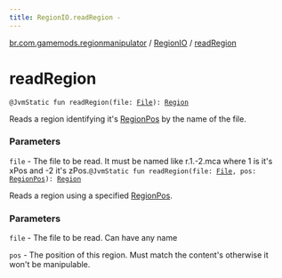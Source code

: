 ```yaml
---
title: RegionIO.readRegion - 
---
```


[br.com.gamemods.regionmanipulator](../index.html) / [RegionIO](index.html) / [readRegion](./read-region.html)

# readRegion

`@JvmStatic fun readRegion(file: `[`File`](https://docs.oracle.com/javase/6/docs/api/java/io/File.html)`): `[`Region`](../-region/index.html)

Reads a region identifying it's [RegionPos](../-region-pos/index.html) by the name of the file.

### Parameters

`file` - The file to be read. It must be named like r.1.-2.mca where 1 is it's xPos and -2 it's zPos.`@JvmStatic fun readRegion(file: `[`File`](https://docs.oracle.com/javase/6/docs/api/java/io/File.html)`, pos: `[`RegionPos`](../-region-pos/index.html)`): `[`Region`](../-region/index.html)

Reads a region using a specified [RegionPos](../-region-pos/index.html).

### Parameters

`file` - The file to be read. Can have any name

`pos` - The position of this region. Must match the content's otherwise it won't be manipulable.